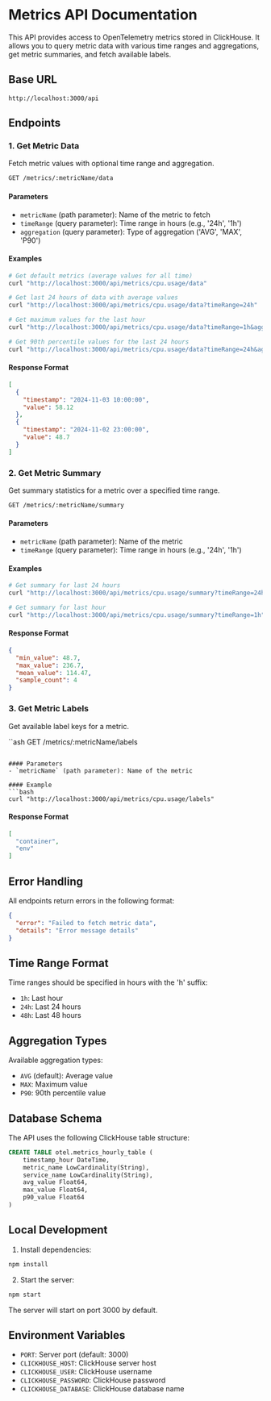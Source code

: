 # Metrics API Documentation

This API provides access to OpenTelemetry metrics stored in ClickHouse. It allows you to query metric data with various time ranges and aggregations, get metric summaries, and fetch available labels.

## Base URL
```
http://localhost:3000/api
```

## Endpoints

### 1. Get Metric Data
Fetch metric values with optional time range and aggregation.

```bash
GET /metrics/:metricName/data
```

#### Parameters
- `metricName` (path parameter): Name of the metric to fetch
- `timeRange` (query parameter): Time range in hours (e.g., '24h', '1h')
- `aggregation` (query parameter): Type of aggregation ('AVG', 'MAX', 'P90')

#### Examples
```bash
# Get default metrics (average values for all time)
curl "http://localhost:3000/api/metrics/cpu.usage/data"

# Get last 24 hours of data with average values
curl "http://localhost:3000/api/metrics/cpu.usage/data?timeRange=24h"

# Get maximum values for the last hour
curl "http://localhost:3000/api/metrics/cpu.usage/data?timeRange=1h&aggregation=MAX"

# Get 90th percentile values for the last 24 hours
curl "http://localhost:3000/api/metrics/cpu.usage/data?timeRange=24h&aggregation=P90"
```

#### Response Format
```json
[
  {
    "timestamp": "2024-11-03 10:00:00",
    "value": 58.12
  },
  {
    "timestamp": "2024-11-02 23:00:00",
    "value": 48.7
  }
]
```

### 2. Get Metric Summary
Get summary statistics for a metric over a specified time range.

```bash
GET /metrics/:metricName/summary
```

#### Parameters
- `metricName` (path parameter): Name of the metric
- `timeRange` (query parameter): Time range in hours (e.g., '24h', '1h')

#### Examples
```bash
# Get summary for last 24 hours
curl "http://localhost:3000/api/metrics/cpu.usage/summary?timeRange=24h"

# Get summary for last hour
curl "http://localhost:3000/api/metrics/cpu.usage/summary?timeRange=1h"
```

#### Response Format
```json
{
  "min_value": 48.7,
  "max_value": 236.7,
  "mean_value": 114.47,
  "sample_count": 4
}
```

### 3. Get Metric Labels
Get available label keys for a metric.

``ash
GET /metrics/:metricName/labels
```

#### Parameters
- `metricName` (path parameter): Name of the metric

#### Example
```bash
curl "http://localhost:3000/api/metrics/cpu.usage/labels"
```

#### Response Format
```json
[
  "container",
  "env"
]
```

## Error Handling
All endpoints return errors in the following format:
```json
{
  "error": "Failed to fetch metric data",
  "details": "Error message details"
}
```

## Time Range Format
Time ranges should be specified in hours with the 'h' suffix:
- `1h`: Last hour
- `24h`: Last 24 hours
- `48h`: Last 48 hours

## Aggregation Types
Available aggregation types:
- `AVG` (default): Average value
- `MAX`: Maximum value
- `P90`: 90th percentile value

## Database Schema
The API uses the following ClickHouse table structure:
```sql
CREATE TABLE otel.metrics_hourly_table (
    timestamp_hour DateTime,
    metric_name LowCardinality(String),
    service_name LowCardinality(String),
    avg_value Float64,
    max_value Float64,
    p90_value Float64
)
```

## Local Development
1. Install dependencies:
```bash
npm install
```

2. Start the server:
```bash
npm start
```

The server will start on port 3000 by default.

## Environment Variables
- `PORT`: Server port (default: 3000)
- `CLICKHOUSE_HOST`: ClickHouse server host
- `CLICKHOUSE_USER`: ClickHouse username
- `CLICKHOUSE_PASSWORD`: ClickHouse password
- `CLICKHOUSE_DATABASE`: ClickHouse database name
